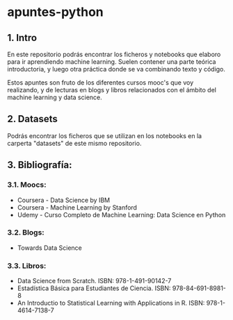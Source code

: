 # apuntes-python

## 1. Intro

En este repositorio podrás encontrar los ficheros y notebooks que elaboro para ir aprendiendo machine learning. Suelen contener una parte teórica introductoria, y luego otra práctica donde se va combinando texto y código.

Estos apuntes son fruto de los diferentes cursos mooc's que voy realizando, y de lecturas en blogs y libros relacionados con el ámbito del machine learning y data science.


## 2. Datasets

Podrás encontrar los ficheros que se utilizan en los notebooks en la carperta "datasets" de este mismo repositorio.


## 3. Bibliografía:

### 3.1. Moocs:
- Coursera - Data Science by IBM
- Coursera - Machine Learning by Stanford
- Udemy - Curso Completo de Machine Learning: Data Science en Python

### 3.2. Blogs:
- Towards Data Science

### 3.3. Libros:

- Data Science from Scratch. ISBN: 978-1-491-90142-7
- Estadística Básica para Estudiantes de Ciencia. ISBN: 978-84-691-8981-8
- An Introductio to Statistical Learning with Applications in R. ISBN: 978-1-4614-7138-7
